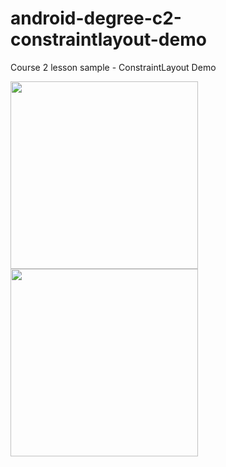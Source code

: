 # android-degree-c2-constraintlayout-demo
Course 2 lesson sample - ConstraintLayout Demo

<img src="https://raw.githubusercontent.com/barmej/android-degree-c2-constraintlayout-demo/master/screenshots/Screenshot_1548165949.png" width="300">  <img src="https://raw.githubusercontent.com/barmej/android-degree-c2-constraintlayout-demo/master/screenshots/Screenshot_1548165961.png" width="300">

